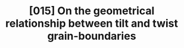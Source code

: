 ---
title: "[015] On the geometrical relationship between tilt and twist grain-boundaries"
collection: publications
permalink: /publication/015
citation: 'D. Wolf and J. F. Lutsko, &quot;On the geometrical relationship between tilt and twist grain-boundaries&quot;, <i>Zeitschrift fur Kristallographie</i>, <strong>189</strong>, 239 (1989)'
---